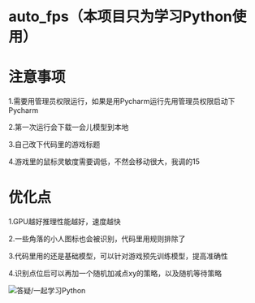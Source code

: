 # auto_fps（本项目只为学习Python使用）

# 注意事项
1.需要用管理员权限运行，如果是用Pycharm运行先用管理员权限启动下Pycharm

2.第一次运行会下载一会儿模型到本地

3.自己改下代码里的游戏标题

4.游戏里的鼠标灵敏度需要调低，不然会移动很大，我调的15

# 优化点
1.GPU越好推理性能越好，速度越快

2.一些角落的小人图标也会被识别，代码里用规则排除了

3.代码里用的还是基础模型，可以针对游戏预先训练模型，提高准确性

4.识别点位后可以再加一个随机加减点xy的策略，以及随机等待策略


![答疑/一起学习Python](https://t.zsxq.com/0dtjBqLCR)
